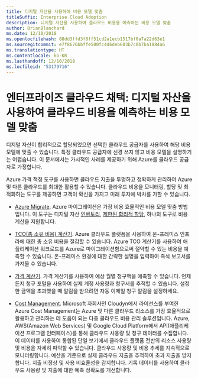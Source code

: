 ```yaml
---
title: 디지털 자산을 사용하여 비용 모델 맞춤
titleSuffix: Enterprise Cloud Adoption
description: 디지털 자산을 사용하여 클라우드 비용을 예측하는 비용 모델 맞춤
author: BrianBlanchard
ms.date: 12/10/2018
ms.openlocfilehash: 88dd3ffd3f8ff51cd2a1ecb1517bf0a7a22d63e1
ms.sourcegitcommit: e7f8676bbffe500fc4d6deb603b7c0b7ba1884a6
ms.translationtype: HT
ms.contentlocale: ko-KR
ms.lasthandoff: 12/10/2018
ms.locfileid: "53179716"
---
```

# <a name="enterprise-cloud-adoption-align-cost-models-with-the-digital-estate-to-forecast-cloud-costs"></a>엔터프라이즈 클라우드 채택: 디지털 자산을 사용하여 클라우드 비용을 예측하는 비용 모델 맞춤

디지털 자산이 합리적으로 할당되었으면 선택한 클라우드 공급자를 사용하여 해당 비용 모델에 맞출 수 있습니다. 특정 클라우드 공급자에 신경 쓰지 않고 비용 모델을 설명하기는 어렵습니다. 이 문서에서는 가시적인 사례를 제공하기 위해 Azure를 클라우드 공급자로 가정합니다.

Azure 가격 책정 도구를 사용하면 클라우드 지출을 투명하고 정확하게 관리하여 Azure 및 다른 클라우드를 최대한 활용할 수 있습니다. 클라우드 비용을 모니터링, 할당 및 최적화하는 도구를 제공하면 고객이 확신을 가지고 미래 투자에 박차를 가할 수 있습니다.

- [Azure Migrate](/azure/migrate/migrate-overview). Azure 마이그레이션은 가장 비용 효율적인 비용 모델 맞춤 방법입니다. 이 도구는 디지털 자산 [인벤토리](inventory.md), [제한된 합리적 할당](rationalize.md), 하나의 도구로 비용 계산을 지원합니다.

- [TCO(총 소유 비용) 계산기](https://azure.com/tco). Azure 클라우드 플랫폼을 사용하여 온-프레미스 인프라에 대한 총 소유 비용을 절감할 수 있습니다. Azure TCO 계산기를 사용하여 애플리케이션 워크로드를 Azure로 마이그레이션함으로써 절약할 수 있는 비용을 예측할 수 있습니다. 온-프레미스 환경에 대한 간략한 설명을 입력하여 즉석 보고서를 가져올 수 있습니다.

- [가격 계산기](https://azure.microsoft.com/en-in/pricing/). 가격 계산기를 사용하여 예상 월별 청구액을 예측할 수 있습니다. 언제든지 청구 포털을 사용하여 실제 계정 사용량과 청구서를 추적할 수 있습니다. 설정한 금액을 초과했을 때 알림을 받으려면 자동 이메일 청구 알림을 설정하세요.

- [Cost Management](https://azure.microsoft.com/en-in/services/cost-management/). Microsoft 자회사인 Cloudyn에서 라이선스를 부여한 Azure Cost Management는 Azure 및 다른 클라우드 리소스를 가장 효율적으로 활용하고 관리하는 데 도움이 되는 다중 클라우드 비용 관리 솔루션입니다. Azure, AWS(Amazon Web Services) 및 Google Cloud Platform에서 API(애플리케이션 프로그램 인터페이스)를 통해 클라우드 사용량 및 청구 데이터를 수집합니다. 이 데이터를 사용하여 통합된 단일 보기에서 클라우드 플랫폼 전반의 리소스 사용량 및 비용을 자세히 파악할 수 있습니다. 클라우드 사용량 및 비용 추세를 지속적으로 모니터링합니다. 예산을 기준으로 실제 클라우드 지출을 추적하여 초과 지출을 방지합니다. 지출 비정상 및 사용 비효율성을 감지합니다. 기록 데이터를 사용하여 클라우드 사용량 및 지출에 대한 예측 정확도를 개선합니다.
